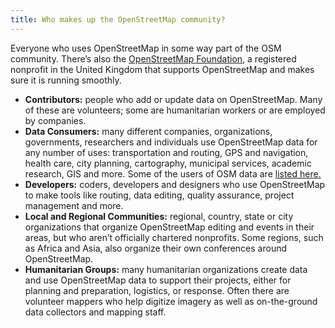 ```yaml
---
title: Who makes up the OpenStreetMap community?
---
```


Everyone who uses OpenStreetMap in some way part of the OSM community. There’s also the <a href="{{site.baseurl}}/about-osm-community/osm-foundation/">OpenStreetMap Foundation</a>, a registered nonprofit in the United Kingdom that supports OpenStreetMap and makes sure it is running smoothly.

* **Contributors:** people who add or update data on OpenStreetMap. Many of these are volunteers; some are humanitarian workers or are employed by companies.
* **Data Consumers:** many different companies, organizations, governments, researchers and individuals use OpenStreetMap data for any number of uses: transportation and routing, GPS and navigation, health care, city planning, cartography, municipal services, academic research, GIS and more. Some of the users of OSM data are <a href="{{site.baseurl}}/about-osm-community/consumers/">listed here.</a>
* **Developers:** coders, developers and designers who use OpenStreetMap to make tools like routing, data editing, quality assurance, project management and more.
* **Local and Regional Communities:** regional, country, state or city organizations that organize OpenStreetMap editing and events in their areas, but who aren’t officially chartered nonprofits. Some regions, such as Africa and Asia, also organize their own conferences around OpenStreetMap.
* **Humanitarian Groups:** many humanitarian organizations create data and use OpenStreetMap data to support their projects, either for planning and preparation, logistics, or response. Often there are volunteer mappers who help digitize imagery as well as on-the-ground data collectors and mapping staff.
